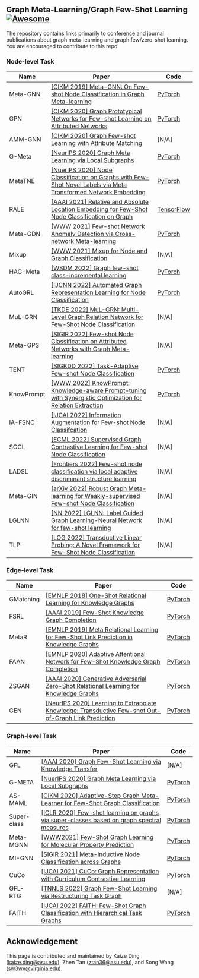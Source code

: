 ## Graph Meta-Learning/Graph Few-Shot Learning [![Awesome](https://cdn.rawgit.com/sindresorhus/awesome/d7305f38d29fed78fa85652e3a63e154dd8e8829/media/badge.svg)](https://github.com/sindresorhus/awesome)
The repository contains links primarily to conference and journal publications about graph meta-learning and graph few/zero-shot learning. You are encouraged to contribute to this repo!

### Node-level Task
|Name|Paper|Code
|---|---|---|
|Meta-GNN|[[CIKM 2019] Meta-GNN: On Few-shot Node Classification in Graph Meta-learning](https://arxiv.org/pdf/1905.09718.pdf)|[PyTorch](https://github.com/ChengtaiCao/Meta-GNN)
|GPN|[[CIKM 2020] Graph Prototypical Networks for Few-shot Learning on Attributed Networks](https://arxiv.org/pdf/2006.12739.pdf)|[PyTorch](https://github.com/kaize0409/GPN_Graph-Few-shot)
|AMM-GNN|[[CIKM 2020] Graph Few-shot Learning with Attribute Matching](http://www.public.asu.edu/~kding9/pdf/CIKM2020_AMM.pdf)|[N/A]
|G-Meta|[[NeurIPS 2020] Graph Meta Learning via Local Subgraphs](https://arxiv.org/pdf/2006.07889.pdf)|[PyTorch](https://github.com/mims-harvard/G-Meta)
|MetaTNE|[[NuerIPS 2020] Node Classification on Graphs with Few-Shot Novel Labels via Meta Transformed Network Embedding](https://arxiv.org/pdf/2007.02914.pdf)|[PyTorch](https://github.com/llan-ml/MetaTNE)
|RALE|[[AAAI 2021] Relative and Absolute Location Embedding for Few-Shot Node Classification on Graph](https://fangyuan1st.github.io/paper/AAAI21_RALE.pdf)|[TensorFlow](https://github.com/shuaiOKshuai/RALE)
|Meta-GDN|[[WWW 2021] Few-shot Network Anomaly Detection via Cross-network Meta-learning](https://dl.acm.org/doi/pdf/10.1145/3442381.3449922?casa_token=wAEWlJ-gzFoAAAAA:xy36Lut5RVBQhdraG2lfBauW6K-j-TTGfCqc622wdNZ2J1FhaHk3zJ2ezWhy1D3uPy1WXY7gd2Uy)|[PyTorch](https://github.com/kaize0409/Meta-GDN_AnomalyDetection)
|Mixup|[[WWW 2021] Mixup for Node and Graph Classification](https://dl.acm.org/doi/pdf/10.1145/3442381.3449796)|[N/A]
|HAG-Meta|[[WSDM 2022] Graph few-shot class-incremental learning](https://dl.acm.org/doi/abs/10.1145/3488560.3498455)|[PyTorch](https://github.com/Zhen-Tan-dmml/GFCIL)
|AutoGRL|[[IJCNN 2022] Automated Graph Representation Learning for Node Classification](https://ieeexplore.ieee.org/stamp/stamp.jsp?tp=&arnumber=9533811)|[PyTorch](https://github.com/JunweiSUN/AutoGRL)
|MuL-GRN|[[TKDE 2022] MuL-GRN: Multi-Level Graph Relation Network for Few-Shot Node Classification](https://ieeexplore.ieee.org/stamp/stamp.jsp?tp=&arnumber=9779997)|[N/A]
|Meta-GPS|[[SIGIR 2022] Few-shot Node Classification on Attributed Networks with Graph Meta-learning](https://dl.acm.org/doi/pdf/10.1145/3477495.3531978)|[N/A]
|TENT|[[SIGKDD 2022] Task-Adaptive Few-shot Node Classification](https://arxiv.org/pdf/2206.11972.pdf)|[PyTorch](https://github.com/SongW-SW/TENT)
|KnowPrompt|[[WWW 2022] KnowPrompt: Knowledge-aware Prompt-tuning with Synergistic Optimization for Relation Extraction](https://dl.acm.org/doi/pdf/10.1145/3485447.3511998)|[PyTorch](https://github.com/zjunlp/KnowPrompt)
|IA-FSNC|[[IJCAI 2022] Information Augmentation for Few-shot Node Classifcation](https://www.ijcai.org/proceedings/2022/0500.pdf)|[N/A]
|SGCL|[[ECML 2022] Supervised Graph Contrastive Learning for Few-shot Node Classification](https://arxiv.org/pdf/2203.15936.pdf)|[N/A]
|LADSL|[[Frontiers 2022] Few-shot node classification via local adaptive discriminant structure learning](https://link.springer.com/article/10.1007/s11704-022-1259-6)|[N/A]
|Meta-GIN|[[arXiv 2022] Robust Graph Meta-learning for Weakly-supervised Few-shot Node Classification](https://arxiv.org/pdf/2106.06873.pdf)|[N/A]
|LGLNN|[[NN 2022] LGLNN: Label Guided Graph Learning-Neural Network for few-shot learning](https://www.sciencedirect.com/science/article/pii/S0893608022003033?casa_token=mm5SdWStMbcAAAAA:Z6-LQAvuwIWHtd5LtkxZqTgEbnfwMkrKnIf3-i4q5LxM4M-AXO-6h7wsHleDZFA7NfmHyoU7)|[N/A]
|TLP|[[LOG 2022] Transductive Linear Probing: A Novel Framework for Few-Shot Node Classification](https://openreview.net/pdf?id=dK8vOIBENa3)|[N/A]

### Edge-level Task
|Name|Paper|Code
|---|---|---|
|GMatching|[[EMNLP 2018] One-Shot Relational Learning for Knowledge Graphs](https://arxiv.org/pdf/1808.09040.pdf)|[PyTorch](https://github.com/xwhan/One-shot-Relational-Learning)
|FSRL|[[AAAI 2019] Few-Shot Knowledge Graph Completion](http://www.meng-jiang.com/pubs/fsrl-aaai20/fsrl-aaai20-paper.pdf)|[PyTorch](https://github.com/chuxuzhang/AAAI2020_FSRL)
|MetaR|[[EMNLP 2019] Meta Relational Learning for Few-Shot Link Prediction in Knowledge Graphs](https://aclanthology.org/D19-1431.pdf)|[PyTorch](https://github.com/AnselCmy/MetaR)
|FAAN|[[EMNLP 2020] Adaptive Attentional Network for Few-Shot Knowledge Graph Completion](https://arxiv.org/pdf/2010.09638.pdf)|[PyTorch](https://github.com/JiaweiSheng/FAAN)
|ZSGAN|[[AAAI 2020] Generative Adversarial Zero-Shot Relational Learning for Knowledge Graphs](https://arxiv.org/pdf/2001.02332.pdf)|[PyTorch](https://github.com/Panda0406/Zero-shot-knowledge-graph-relational-learning)
|GEN|[[NeurIPS 2020] Learning to Extrapolate Knowledge: Transductive Few-shot Out-of-Graph Link Prediction](https://arxiv.org/pdf/2006.06648.pdf)|[PyTorch](https://github.com/JinheonBaek/GEN)

### Graph-level Task
|Name|Paper|Code
|---|---|---|
|GFL|[[AAAI 2020] Graph Few-Shot Learning via Knowledge Transfer](http://www.meng-jiang.com/pubs/gfl-aaai20/gfl-aaai20-paper.pdf)|[N/A]
|G-META|[[NuerIPS 2020] Graph Meta Learning via Local Subgraphs](https://proceedings.neurips.cc/paper/2020/file/412604be30f701b1b1e3124c252065e6-Paper.pdf)|[PyTorch](https://github.com/mims-harvard/G-MetaL)
|AS-MAML|[[CIKM 2020] Adaptive-Step Graph Meta-Learner for Few-Shot Graph Classification](https://arxiv.org/pdf/2003.08246.pdf)|[PyTorch](https://github.com/NingMa-AI/AS-MAML)
|Super-class|[[ICLR 2020] Few-shot learning on graphs via super-classes based on graph spectral measures](https://arxiv.org/pdf/2002.12815.pdf)|[PyTorch](https://github.com/chauhanjatin10/GraphsFewShot)
|Meta-MGNN|[[WWW2021] Few-Shot Graph Learning for Molecular Property Prediction](https://dl.acm.org/doi/pdf/10.1145/3442381.3450112?casa_token=_7Jgn7QEFNQAAAAA:2R4orCHFYE8qdIhDeligmCMrMOa1jVyo6Gj8NGZlGhcQ0kGdrTDvhWeHy5rU7hO_Y0B-DEUO-l7s)|[PyTorch](https://github.com/zhichunguo/Meta-MGNN)
|MI-GNN|[[SIGIR 2021] Meta-Inductive Node Classification across Graphs](https://arxiv.org/pdf/2105.06725.pdf)|[PyTorch](https://github.com/WenZhihao666/MI-GNN)
|CuCo|[[IJCAI 2021] CuCo: Graph Representation with Curriculum Contrastive Learning](https://www.ijcai.org/proceedings/2021/0317.pdf)|[PyTorch](https://github.com/BUPT-GAMMA/CuCo)
|GFL-RTG|[[TNNLS 2022] Graph Few-Shot Learning via Restructuring Task Graph](https://ieeexplore.ieee.org/stamp/stamp.jsp?tp=&arnumber=9791434)|[N/A]
|FAITH|[[IJCAI 2022] FAITH: Few-Shot Graph Classification with Hierarchical Task Graphs](https://arxiv.org/pdf/2205.02435.pdf)|[PyTorch](https://github.com/SongW-SW/FAITH)

## Acknowledgement
This page is contributed and maintained by Kaize Ding (kaize.ding@asu.edu), Zhen Tan (ztan36@asu.edu), and Song Wang (sw3wv@virginia.edu).

